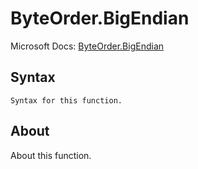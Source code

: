 ---
---

# ByteOrder.BigEndian

Microsoft Docs: [ByteOrder.BigEndian](https://docs.microsoft.com/en-us/powerquery-m/byteorder-bigendian)

## Syntax

```powerquery-m
Syntax for this function.
```

## About

About this function.

